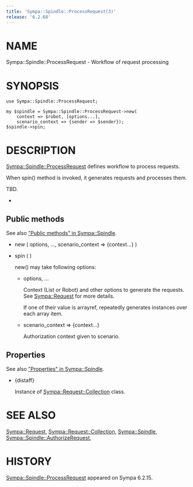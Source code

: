 ```yaml
---
title: 'Sympa::Spindle::ProcessRequest(3)'
release: '6.2.68'
---
```


# NAME

Sympa::Spindle::ProcessRequest - Workflow of request processing

# SYNOPSIS

    use Sympa::Spindle::ProcessRequest;

    my $spindle = Sympa::Spindle::ProcessRequest->new(
        context => $robot, [options...],
        scenario_context => {sender => $sender});
    $spindle->spin;

# DESCRIPTION

[Sympa::Spindle::ProcessRequest](./Sympa-Spindle-ProcessRequest.3.md) defines workflow to process requests.

When spin() method is invoked, it generates requests and processes them.

TBD.

-

## Public methods

See also ["Public methods" in Sympa::Spindle](./Sympa-Spindle.3.md#public-methods).

- new ( options, ..., scenario\_context => {context...} )
- spin ( )

    new() may take following options:

    - options, ...

        Context (List or Robot) and other options to generate the requests.
        See [Sympa::Request](./Sympa-Request.3.md) for more details.

        If one of their value is arrayref, repeatedly generates instances over each
        array item.

    - scenario\_context => {context...}

        Authorization context given to scenario.

## Properties

See also ["Properties" in Sympa::Spindle](./Sympa-Spindle.3.md#properties).

- {distaff}

    Instance of [Sympa::Request::Collection](./Sympa-Request-Collection.3.md) class.

# SEE ALSO

[Sympa::Request](./Sympa-Request.3.md),
[Sympa::Request::Collection](./Sympa-Request-Collection.3.md),
[Sympa::Spindle](./Sympa-Spindle.3.md), [Sympa::Spindle::AuthorizeRequest](./Sympa-Spindle-AuthorizeRequest.3.md),

# HISTORY

[Sympa::Spindle::ProcessRequest](./Sympa-Spindle-ProcessRequest.3.md) appeared on Sympa 6.2.15.
